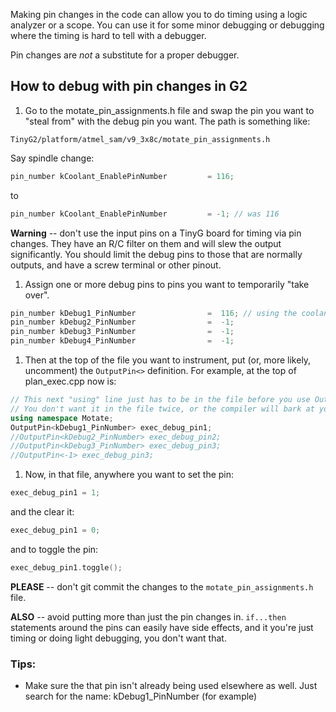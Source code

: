 Making pin changes in the code can allow you to do timing using a logic analyzer or a scope. You can use it for some minor debugging or debugging where the timing is hard to tell with a debugger.

Pin changes are *not* a substitute for a proper debugger.

## How to debug with pin changes in G2

1. Go to the motate_pin_assignments.h file and swap the pin you want to "steal from" with the debug pin you want. The path is something like:

  `TinyG2/platform/atmel_sam/v9_3x8c/motate_pin_assignments.h`

  Say spindle change:

  ```c++
  pin_number kCoolant_EnablePinNumber         = 116;
  ```
  to
  ```c++
  pin_number kCoolant_EnablePinNumber         = -1; // was 116
  ```

  __Warning__ -- don't use the input pins on a TinyG board for timing via pin changes. They have an R/C filter on them and will slew the output significantly. You should limit the debug pins to those that are normally outputs, and have a screw terminal or other pinout.

1. Assign one or more debug pins to pins you want to temporarily "take over".

  ```c++
  pin_number kDebug1_PinNumber                =  116; // using the coolant pin temporarily
  pin_number kDebug2_PinNumber                =  -1;
  pin_number kDebug3_PinNumber                =  -1;
  pin_number kDebug4_PinNumber                =  -1;
  ```

1. Then at the top of the file you want to instrument, put (or, more likely, uncomment) the `OutputPin<>` definition. For example, at the top of plan_exec.cpp now is:

  ```c++
  // This next "using" line just has to be in the file before you use OutputPin<>. It likely already is.
  // You don't want it in the file twice, or the compiler will bark at you.
  using namespace Motate;
  OutputPin<kDebug1_PinNumber> exec_debug_pin1;
  //OutputPin<kDebug2_PinNumber> exec_debug_pin2;
  //OutputPin<kDebug3_PinNumber> exec_debug_pin3;
  //OutputPin<-1> exec_debug_pin3;
  ```

1. Now, in that file, anywhere you want to set the pin:

  ```c++
  exec_debug_pin1 = 1;
  ```

  and the clear it:

  ```c++
  exec_debug_pin1 = 0;
  ```

  and to toggle the pin:

  ```c++
  exec_debug_pin1.toggle();
  ```

__PLEASE__ -- don't git commit the changes to the `motate_pin_assignments.h` file.

__ALSO__ -- avoid putting more than just the pin changes in. `if...then` statements around the pins can easily have side effects, and it you're just timing or doing light debugging, you don't want that.

### Tips:

- Make sure the that pin isn't already being used elsewhere as well.
Just search for the name: kDebug1_PinNumber (for example)
